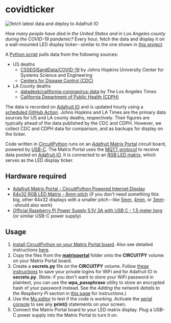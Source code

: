 # covidticker

![fetch latest data and deploy to Adafruit IO](https://github.com/perryrothjohnson/covidticker/workflows/fetch%20latest%20data%20and%20deploy%20to%20Adafruit%20IO/badge.svg)

_How many people have died in the United States and in Los Angeles county during the COVID-19 pandemic?_ Every hour, fetch the data and display it on a wall-mounted LED display ticker--similar to the one shown in [this project](https://learn.adafruit.com/matrix-portal-new-guide-scroller/overview).

A [Python script](https://github.com/perryrothjohnson/covidticker/blob/main/covidticker.py) pulls data from the following sources:  
- US deaths
  - [CSSEGISandData/COVID-19](https://github.com/CSSEGISandData/COVID-19) by Johns Hopkins University Center for Systems Science and Engineering  
  - [Centers for Disease Control (CDC)](https://data.cdc.gov/Case-Surveillance/United-States-COVID-19-Cases-and-Deaths-by-State-o/9mfq-cb36)  
- LA County deaths  
  - [datadesk/california-coronavirus-data](https://github.com/datadesk/california-coronavirus-data) by The Los Angeles Times  
  - [California Department of Public Health (CDPH)](https://data.ca.gov/dataset/covid-19-cases/resource/926fd08f-cc91-4828-af38-bd45de97f8c3)

The data is recorded on [Adafruit IO](https://io.adafruit.com/) and is updated hourly using a [scheduled GitHub Action](https://github.com/perryrothjohnson/covidticker/blob/main/.github/workflows/scheduled.yml). Johns Hopkins and LA Times are the primary data sources for US and LA county deaths, respectively. Their figures are typically ahead of the data published by the CDC and CDPH. However, we collect CDC and CDPH data for comparison, and as backups for display on the ticker.

Code written in [CircuitPython](https://circuitpython.org/) runs on an [Adafruit Matrix Portal](https://www.adafruit.com/product/4745) circuit board, powered by [USB-C](https://www.adafruit.com/product/4298). The Matrix Portal uses the [MQTT protocol](https://learn.adafruit.com/mqtt-in-circuitpython/overview) to receive data posted on [Adafruit IO](https://io.adafruit.com/). It is connected to an [RGB LED matrix](https://www.adafruit.com/product/2276), which serves as the LED display ticker.

## Hardware required

- [Adafruit Matrix Portal - CircuitPython Powered Internet Display](https://www.adafruit.com/product/4745)  
- [64x32 RGB LED Matrix - 6mm pitch](https://www.adafruit.com/product/2276) (if you don't need something this big, other 64x32 displays with a smaller pitch--like [5mm](https://www.adafruit.com/products/2277), [4mm](https://www.adafruit.com/products/2278), or [3mm](https://www.adafruit.com/products/2279)--should also work)  
- [Official Raspberry Pi Power Supply 5.1V 3A with USB C - 1.5 meter long](https://www.adafruit.com/product/4298) (or similar USB-C power supply)

## Usage

1. [Install CircuitPython on your Matrix Portal board](https://learn.adafruit.com/matrix-portal-new-guide-scroller/install-circuitpython). Also see detailed instructions [here](https://learn.adafruit.com/welcome-to-circuitpython/installing-circuitpython).  
2. Copy the files from the [**matrixportal**](https://github.com/perryrothjohnson/covidticker/tree/main/matrixportal) folder onto the **CIRCUITPY** volume on your Matrix Portal board.  
3. Create a **secrets.py** file on the **CIRCUITPY** volume. Follow [these instructions](https://learn.adafruit.com/matrix-portal-new-guide-scroller/code-the-matrix-portal#secrets-setup-3075853-4) to save your private logins for WiFi and for Adafruit IO in **secrets.py**. (Note: if you don't want to store your WiFi password in plaintext, you can use the **wpa_passphrase** utility to store an encrypted hash of your password instead. See the _Adding the network details to the Raspberry Pi_ section in [this page](https://www.raspberrypi.org/documentation/configuration/wireless/wireless-cli.md) for instructions.)  
4. Use the [Mu editor](https://learn.adafruit.com/welcome-to-circuitpython/installing-mu-editor) to test if the code is working. Activate the [serial console](https://learn.adafruit.com/welcome-to-circuitpython/interacting-with-the-serial-console) to see any **print()** statements on your screen.
5. Connect the Matrix Portal board to your LED matrix display. Plug a USB-C power supply into the Matrix Portal to turn it on.

